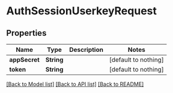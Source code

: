 # AuthSessionUserkeyRequest


## Properties
Name | Type | Description | Notes
------------ | ------------- | ------------- | -------------
**appSecret** | **String** |  | [default to nothing]
**token** | **String** |  | [default to nothing]


[[Back to Model list]](../README.md#models) [[Back to API list]](../README.md#api-endpoints) [[Back to README]](../README.md)


